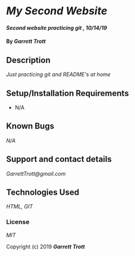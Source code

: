 # _My Second Website_

#### _Second website practicing git , 10/14/19_

#### By _**Garrett Trott**_

## Description

_Just practicing git and README's at home_

## Setup/Installation Requirements
* N/A


## Known Bugs

_N/A_

## Support and contact details

_GarrettTrott@gmail.com_

## Technologies Used

_HTML, GIT_

### License

*MIT*

Copyright (c) 2019 **_Garrett Trott_**
